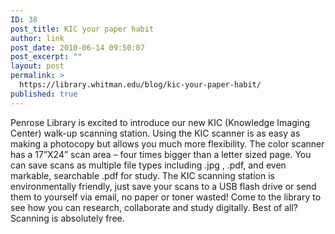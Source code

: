 ```yaml
---
ID: 38
post_title: KIC your paper habit
author: link
post_date: 2010-06-14 09:50:07
post_excerpt: ""
layout: post
permalink: >
  https://library.whitman.edu/blog/kic-your-paper-habit/
published: true
---
```

Penrose Library is excited to introduce our new KIC (Knowledge Imaging Center) walk-up scanning station.  Using the KIC scanner is as easy as making a photocopy but allows you much more flexibility.  The color scanner has a 17”X24” scan area – four times bigger than a letter sized page.  You can save scans as multiple file types including .jpg , .pdf, and even markable, searchable .pdf for study.  The KIC scanning station is environmentally friendly, just save your scans to a USB flash drive or send them to yourself via email, no paper or toner wasted!  Come to the library to see how you can research, collaborate and study digitally.  Best of all?  Scanning is absolutely free.
